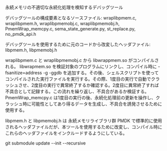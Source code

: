 永続メモリの不適切な永続化処理を検知するデバッグツール

デバッグツールの構成要素となるソースファイル:
wraplibpmem.c,
wraplibpmem.h,
wraplibpmemobj.c,
wraplibpmemobj.h,
PmemWrap_memcpy.c,
sema_state_generate.py,
st_replace.py,
no_pmdk_api.h

デバッグツールを使用するために元のコードから改変したヘッダファイル:
libpmem.h,
libpmemobj.h

wraplibpmem.c と wraplibpmemobj.c から libwrappmem.so がコンパイルされる。
libwrapmem.so を検証対象のプログラムにリンクし、コンパイル時に -fsanitize=address -g -ggdb を追加する。その後、シェルスクリプトを使ってコンパイルされた実行ファイルを実行する。その際、1度目の実行で自動でクラッシュさせ、2度目の実行で異常終了するか確認する。2度目に異常終了すれば不具合として記録する。この流れを繰り返し、不具合があるか検証する。
PmemWrap_memcpy.c は1度目の実行の後、永続化処理前の更新を操作し、クラッシュ時に可能性としてあり得るデータを生成し、不具合を誘発させるために使用する。

libpmem.h と libpmemobj.h は 永続メモリライブラリ群 PMDK で標準的に使用されるヘッダファイルだが、本ツールを使用するために改変し、コンパイル時にこれらのヘッダファイルをインクルードするようにしている。

git submodule update --init --recursive